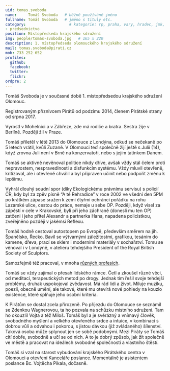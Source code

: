 ```yaml
---
uid: tomas.svoboda
name:     Tomáš Svoboda   # běžně používáné jméno
fullname: Tomáš Svoboda   # jméno s tituly etc.
category:                   # kategorie: rp, praha, vary, hradec, jmk, senat
- predsednictvo
position: Místopředseda krajského sdružení
img: people/tomas-svoboda.jpg   # 165 x 220
description: 1. místopředseda olomouckého krajského sdružení           # kratký popis, max 160 znaků
mail: tomas.svoboda@pirati.cz
mob: 733 252 652
profiles:
  github:                 
  facebook:
  twitter:      
  flickr:
ordpre: 2          
---
```

Tomáš Svoboda je v současné době 1. místopředsedou krajského sdružení Olomouc.

Registrovaným příznivcem Pirátů od podzimu 2014, členem Pirátské strany od srpna 2017.

Vyrostl v Mohelnici a v Zábřeze, zde má rodiče a bratra. Sestra žije v Berlíně. Později žil v Praze. 

Tomáš přiletěl v létě 2013 do Olomouce z Londýna, odkud se nečekaně po 5 letech vrátil, kvůli Zuzaně. 
V Olomouci teď společně žijí ještě s Julií (14), když zrovna Juli není v Brně na konzervatoři, nebo s jejím tatínkem Danem. 

Tomáš se aktivně nevěnoval politice nikdy dříve, avšak vždy stál čelem proti nepravostem, nespravedlnosti a disfunkcím systému. Vždy mluvil otevřeně, kritizoval, ale i otevřeně chválil a byl připraven učinit nebo podpořit změnu k lepšímu. 

Vyhrál dlouhý soudní spor (díky Ekologickému právnímu servisu) s policií ČR, 
kdy byl za zpěv písně “A té Rehradice” v roce 2002 ve všední den 5PM po krátkém zápase sražen k zemi čtyřmi 
ochránci pořádku na rohu Lazarské ulice, cestou do práce, nemaje u sebe OP. Později, když visel za zápěstí v cele v Krakovské, byli při jeho záchraně (donesli mu ten OP) zatčeni i jeho přítel Alexandr a partnerka Hana, 
napadena policistkou, zveřejněno později v jakémsi Reflexu. 

Tomáš hodně cestoval autostopem po Evropě, především směrem na jih. Španělsko, Řecko. Bavil se výtvarnými záležitostmi, grafikou, tesáním do kamene, dřeva, prací se sklem i moderními materiály v sochařství. Tomu se věnoval i v Londýně, v atelieru tehdejšího President of the Royal British Society of Sculptors. 

Samozřejmě též pracoval, v mnoha [různých profesích](https://www.dropbox.com/s/i6rjcfo3fipwfs2/Tom%C3%A1%C5%A1%20Svoboda%20%C5%BEivotopis%202017%20VERZE2.docx?dl=0). 

Tomáš se vždy zajímal o přesah lidského rámce. Četl a zkoušel různé věci, od meditací, terapeutických metod po drogy. Jednak tím řešil svoje tehdejší problémy, druhak uspokojoval zvědavost. Má rád lidi a život. Miluje muziku, poezii, obecně umění, ale takové, které mu otevírá nové pohledy na kouzlo existence, které splňuje jeho osobní kriteria.  

K Pirátům se dostal zcela přirozeně. Po příjezdu do Olomouce se seznámil se Zdenkou Wagnerovou, ta ho pozvala na schůzku místního sdružení. Tam ho okouzlil Vojta a též Miloš. 
Tomáš byl a je svérázný a vnímavý člověk, svobodného myšlení a velkého otevřeného srdce a intuice, v kombinaci s dobrou vůlí a odvahou i pokorou, s jistou dávkou (již zvládaného) šílenství. Taková osoba může splynout jen se sobě podobnými. 
Mezi Piráty se Tomáš cítí dobře, svobodně a učí se od nich. A to je dobrý způsob, jak žít společně ve městě a pracovat na ideálech svobodné společnosti a vlastního štěstí.

Tomáš si vzal na starost vybudování krajského Pirátského centra v Olomouci a otevření Kanceláře poslance. 
Momentálně je asistentem poslance Bc. Vojtěcha Pikala, dočasně. 
